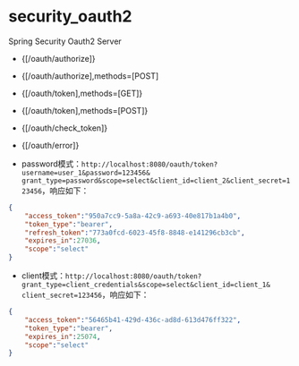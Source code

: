 # security_oauth2
Spring Security Oauth2 Server

- {[/oauth/authorize]}
- {[/oauth/authorize],methods=[POST]
- {[/oauth/token],methods=[GET]}
- {[/oauth/token],methods=[POST]}
- {[/oauth/check_token]}
- {[/oauth/error]}



- password模式：`http://localhost:8080/oauth/token?username=user_1&password=123456& grant_type=password&scope=select&client_id=client_2&client_secret=123456`，响应如下：

```json
{
    "access_token":"950a7cc9-5a8a-42c9-a693-40e817b1a4b0",
    "token_type":"bearer",
    "refresh_token":"773a0fcd-6023-45f8-8848-e141296cb3cb",
    "expires_in":27036,
    "scope":"select"
}
```

- client模式：`http://localhost:8080/oauth/token?grant_type=client_credentials&scope=select&client_id=client_1& client_secret=123456`，响应如下：

```json
{
    "access_token":"56465b41-429d-436c-ad8d-613d476ff322",
    "token_type":"bearer",
    "expires_in":25074,
    "scope":"select"
}
```
